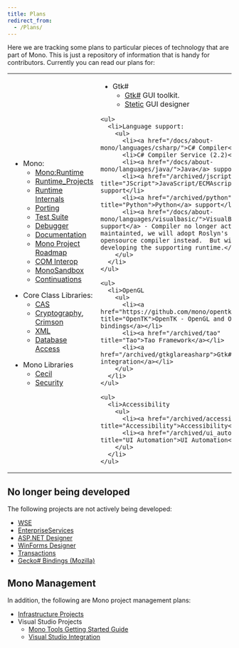 ```yaml
---
title: Plans
redirect_from:
  - /Plans/
---
```


Here we are tracking some plans to particular pieces of technology that are part of Mono. This is just a repository of information that is handy for contributors. Currently you can read our plans for:

<table>
<col width="33%" />
<col width="33%" />
<col width="33%" />
<tbody>
<tr class="odd">
  <td align="left">
  <ul>
    <li>Mono:
      <ul>
        <li><a href="/docs/advanced/runtime/">Mono:Runtime</a></li>
        <li><a href="/docs/advanced/runtime/runtime-projects/">Runtime_Projects</a></li>
        <li><a href="/docs/advanced/runtime/docs/">Runtime Internals</a></li>
        <li><a href="/docs/advanced/runtime/porting/">Porting</a></li>
        <li><a href="/community/contributing/test-suite/">Test Suite</a></li>
        <li><a href="/docs/debug+profile/debug/debugger/">Debugger</a></li>
        <li><a href="/docs/">Documentation</a></li>
        <li><a href="/docs/about-mono/roadmap/">Mono Project Roadmap</a></li>
        <li><a href="/docs/advanced/com-interop/">COM Interop</a></li>
        <li><a href="/docs/advanced/sandbox/">MonoSandbox</a></li>
        <li><a href="/archived/continuations" title="Continuations">Continuations</a></li>
      </ul>
    </li>
  </ul>

  <ul>
    <li>Core Class Libraries:
      <ul>
        <li><a href="/docs/advanced/cas/">CAS</a></li>
        <li><a href="/archived/cryptography" title="Cryptography">Cryptography</a>, <a href="/archived/crimson" title="Crimson">Crimson</a></li>
        <li><a href="/docs/tools+libraries/libraries/xml/">XML</a></li>
        <li><a href="/docs/database-access/">Database Access</a></li>
      </ul>
    </li>
  </ul>

  <ul>
    <li>Mono Libraries
      <ul>
        <li><a href="/docs/tools+libraries/libraries/Mono.Cecil/">Cecil</a></li>
        <li><a href="/docs/faq/security/">Security</a></li>
      </ul>
    </li>
  </ul>
  </td>

  <td align="left">
    <ul>
      <li>Gtk#
        <ul>
          <li><a href="/docs/gui/gtksharp/">Gtk#</a> GUI toolkit.</li>
          <li><a href="/archived/stetic" title="Stetic">Stetic</a> GUI designer</li>
        </ul>
      </li>
    </ul>

    <ul>
      <li>Language support:
        <ul>
          <li><a href="/docs/about-mono/languages/csharp/">C# Compiler</a></li>
          <li>C# Compiler Service (2.2)</li>
          <li><a href="/docs/about-mono/languages/java/">Java</a> support</li>
          <li><a href="/archived/jscript" title="JScript">JavaScript/ECMAscript</a> support</li>
          <li><a href="/archived/python" title="Python">Python</a> support</li>
          <li><a href="/docs/about-mono/languages/visualbasic/">VisualBasic.NET support</a> - Compiler no longer actively maintainted, we will adopt Roslyn's opensource compiler instead.  But will keep developing the supporting runtime.</li>
        </ul>
      </li>
    </ul>

    <ul>
      <li>OpenGL
        <ul>
          <li><a href="https://github.com/mono/opentk" title="OpenTK">OpenTK - OpenGL and OpenAL bindings</a></li>
          <li><a href="/archived/tao" title="Tao">Tao Framework</a></li>
          <li><a href="/archived/gtkglareasharp">Gtk# and GL integration</a></li>
        </ul>
      </li>
    </ul>

    <ul>
      <li>Accessibility
        <ul>
          <li><a href="/archived/accessibility" title="Accessibility">Accessibility</a></li>
          <li><a href="/archived/ui_automation" title="UI Automation">UI Automation</a></li>
        </ul>
      </li>
    </ul>
  </td>

  <td align="left">
    <ul>
      <li>Microsoft-compatible stack:
        <ul>
          <li><a href="/docs/database-access/adonet/">ADO.NET</a></li>
          <li><a href="/docs/web/aspnet/">ASP.NET</a> - Not actively developed, as Microsoft is instead developing <a href="http://www.asp.net/vnext">ASP.NET vNext</a> as an open source project.</li>
          <li><a href="/docs/gui/winforms/">WinForms</a></li>
          <li><a href="/archived/systemmessaging">SystemMessaging</a></li>
          <li><a href="/archived/olive" title="Olive">Olive</a> - Beyond 2.0</li>
          <li><a href="/docs/tools+libraries/tools/xbuild/">Microsoft.Build</a></li>
          <li><a href="/archived/systemquery" title="System.Query">System.Query</a></li>
          <li><a href="/docs/web/moonlight/">Silverlight</a> and <a href="/docs/gui/wpf/">WPF</a></li>
        </ul>
      </li>
    </ul>

    <ul>
      <li>MacOS X
        <ul>
          <li><a href="/docs/tools+libraries/libraries/monomac/">MonoMac</a> comprehensive MacOS X bindings.</li>
          <li><a href="http://xamarin.com/platform">MonoTouch</a> Mono on iPhone/iPad/iOS</li>
        </ul>
      </li>
    </ul>

    <ul>
      <li>Tools
        <ul>
          <li><a href="/docs/tools+libraries/tools/gendarme/roadmap/">Gendarme</a></li>
        </ul>
      </li>
    </ul>
  </td>
</tr>
</tbody>
</table>

No longer being developed
-------------------------

The following projects are not actively being developed:

-   [WSE](/archived/wse)
-   [EnterpriseServices](/archived/enterpriseservices)
-   [ASP.NET Designer](/archived/aspnet_visual_designer)
-   [WinForms Designer](/archived/winforms_designer)
-   [Transactions](/archived/transactions)
-   [Gecko# Bindings (Mozilla)](/archived/geckosharp)

Mono Management
---------------

In addition, the following are Mono project management plans:

-   [Infrastructure Projects](/archived/infrastructureprojects "InfrastructureProjects")
-   Visual Studio Projects
    -   [Mono Tools Getting Started Guide](/archived/gettingstartedwithmonotools "GettingStartedWithMonoTools")
    -   [Visual Studio Integration](/archived/visual_studio_integration "Visual Studio Integration")

